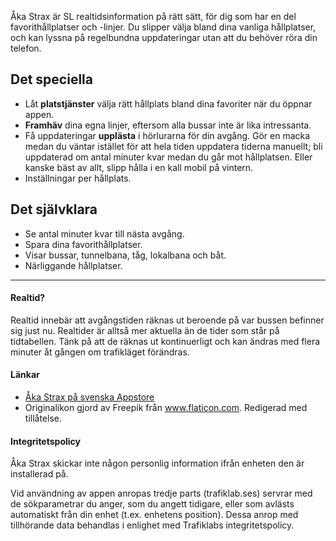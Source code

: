 Åka Strax är SL realtidsinformation på rätt sätt, för dig som har en del favorithållplatser och -linjer. Du slipper välja bland dina vanliga hållplatser, och kan lyssna på regelbundna uppdateringar utan att du behöver röra din telefon.

## Det speciella

- Låt **platstjänster** välja rätt hållplats bland dina favoriter när du öppnar appen.
- **Framhäv** dina egna linjer, eftersom alla bussar inte är lika intressanta.
- Få uppdateringar **upplästa** i hörlurarna för din avgång. Gör en macka medan du väntar istället för att hela tiden uppdatera tiderna manuellt; bli uppdaterad om antal minuter kvar medan du går mot hållplatsen. Eller kanske bäst av allt, slipp hålla i en kall mobil på vintern.
- Inställningar per hållplats.

## Det självklara

- Se antal minuter kvar till nästa avgång.
- Spara dina favorithållplatser.
- Visar bussar, tunnelbana, tåg, lokalbana och båt.
- Närliggande hållplatser.

---

#### Realtid?

Realtid innebär att avgångstiden räknas ut beroende på var bussen befinner sig just nu. Realtider är alltså mer aktuella än de tider som står på tidtabellen. Tänk på att de räknas ut kontinuerligt och kan ändras med flera minuter åt gången om trafikläget förändras.

#### Länkar

- [Åka Strax på svenska Appstore](https://itunes.apple.com/se/app/aka-strax/id996590070?mt=8)
- Originalikon gjord av Freepik från www.flaticon.com. Redigerad med tillåtelse.

#### Integritetspolicy

Åka Strax skickar inte någon personlig information ifrån enheten den är installerad på.

Vid användning av appen anropas tredje parts (trafiklab.ses) servrar med de sökparametrar du anger, som du angett tidigare, eller som avlästs automatiskt från din enhet (t.ex. enhetens position). Dessa anrop med tillhörande data behandlas i enlighet med Trafiklabs integritetspolicy.
